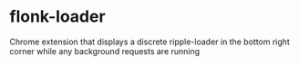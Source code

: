 # flonk-loader
Chrome extension that displays a discrete ripple-loader in the bottom right corner while any background requests are running
